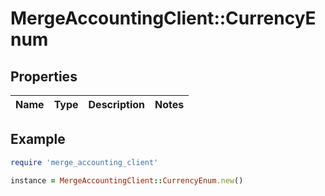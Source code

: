 # MergeAccountingClient::CurrencyEnum

## Properties

| Name | Type | Description | Notes |
| ---- | ---- | ----------- | ----- |

## Example

```ruby
require 'merge_accounting_client'

instance = MergeAccountingClient::CurrencyEnum.new()
```

